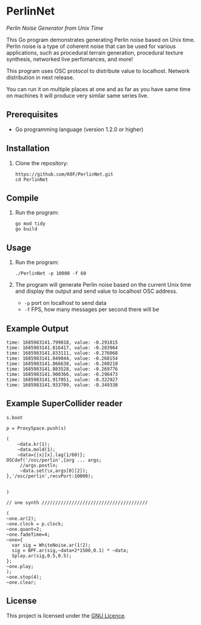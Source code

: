 # PerlinNet

_Perlin Noise Generator from Unix Time_

This Go program demonstrates generating Perlin noise based on Unix time. Perlin noise is a type of coherent noise that can be used for various applications, such as procedural terrain generation, procedural texture synthesis, networked live perfomances, and more!

This program uses OSC protocol to distribute value to localhost. Network distribution in next release.

You can run it on multiple places at one and as far as you have same time on machines it will produce very similar same series live.


## Prerequisites

- Go programming language (version 1.2.0 or higher)

## Installation

1. Clone the repository:
   ```shell
   https://github.com/K0F/PerlinNet.git
   cd PerlinNet
   ```

## Compile

1. Run the program:
   ```shell
   go mod tidy
   go build
   ```

## Usage

1. Run the program:
   ```shell
   ./PerlinNet -p 10000 -f 60

   ```

2. The program will generate Perlin noise based on the current Unix time and display the output and send value to localhost OSC address. 
    - `-p` port on localhost to send data
    - `-f` FPS, how many messages per second there will be

## Example Output

```
time: 1685983141.799818, value: -0.291815
time: 1685983141.816417, value: -0.283964
time: 1685983141.833111, value: -0.276068
time: 1685983141.849844, value: -0.268154
time: 1685983141.866638, value: -0.260210
time: 1685983141.883528, value: -0.269776
time: 1685983141.900366, value: -0.296473
time: 1685983141.917051, value: -0.322927
time: 1685983141.933709, value: -0.349338
```

## Example SuperCollider reader

```supercollider
s.boot

p = ProxySpace.push(s)

(
    ~data.kr(1);
    ~data.mold(1);
    ~data={|x|[x].lag(1/60)};
OSCdef('/osc/perlin',{arg ... args;
	 //args.postln;
	 ~data.set(\x,args[0][2]);
},'/osc/perlin',recvPort:10000);


)

// one synth ///////////////////////////////////////

(
~one.ar(2);
~one.clock = p.clock;
~one.quant=2;
~one.fadeTime=4;
~one={
  var sig = WhiteNoise.ar(1!2);
  sig = BPF.ar(sig,~data+2*1500,0.1) * ~data;
  Splay.ar(sig,0.5,0.5);
};
~one.play;
);
~one.stop(4);
~one.clear;
```

## License

This project is licensed under the [GNU Licence](LICENSE).
